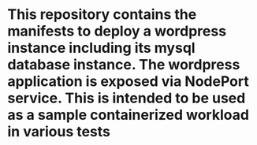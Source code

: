 # This repository contains the manifests to deploy a wordpress instance including its mysql database instance. The wordpress application is exposed via NodePort service. This is intended to be used as a sample containerized workload in various tests
